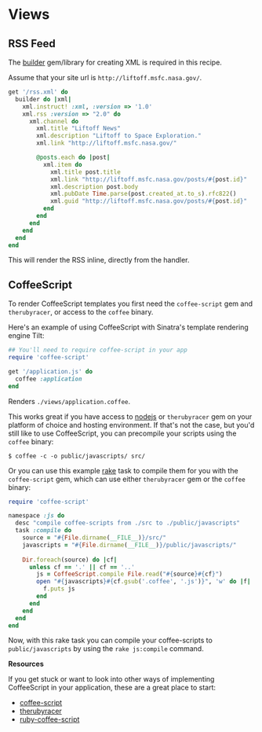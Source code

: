 Views
=====

RSS Feed
--------

The [builder][builder] gem/library for creating XML is required in this recipe.

Assume that your site url is `http://liftoff.msfc.nasa.gov/`.

```ruby
get '/rss.xml' do
  builder do |xml|
    xml.instruct! :xml, :version => '1.0'
    xml.rss :version => "2.0" do
      xml.channel do
        xml.title "Liftoff News"
        xml.description "Liftoff to Space Exploration."
        xml.link "http://liftoff.msfc.nasa.gov/"

        @posts.each do |post|
          xml.item do
            xml.title post.title
            xml.link "http://liftoff.msfc.nasa.gov/posts/#{post.id}"
            xml.description post.body
            xml.pubDate Time.parse(post.created_at.to_s).rfc822()
            xml.guid "http://liftoff.msfc.nasa.gov/posts/#{post.id}"
          end
        end
      end
    end
  end
end
```

This will render the RSS inline, directly from the handler.

CoffeeScript
------------
To render CoffeeScript templates you first need the `coffee-script` gem and
`therubyracer`, or access to the `coffee` binary.

Here's an example of using CoffeeScript with Sinatra's template rendering
engine Tilt:

```ruby
## You'll need to require coffee-script in your app
require 'coffee-script'

get '/application.js' do
  coffee :application
end
```

Renders `./views/application.coffee`.

This works great if you have access to [nodejs][nodejs] or `therubyracer` gem
on your platform of choice and hosting environment. If that's not the case, but
you'd still like to use CoffeeScript, you can precompile your scripts using the
`coffee` binary:

```
$ coffee -c -o public/javascripts/ src/
```

Or you can use this example [rake][rake] task to compile them for you with the
`coffee-script` gem, which can use either `therubyracer` gem or the `coffee`
binary:

```ruby
require 'coffee-script'

namespace :js do
  desc "compile coffee-scripts from ./src to ./public/javascripts"
  task :compile do
    source = "#{File.dirname(__FILE__)}/src/"
    javascripts = "#{File.dirname(__FILE__)}/public/javascripts/"
    
    Dir.foreach(source) do |cf|
      unless cf == '.' || cf == '..' 
        js = CoffeeScript.compile File.read("#{source}#{cf}") 
        open "#{javascripts}#{cf.gsub('.coffee', '.js')}", 'w' do |f|
          f.puts js
        end 
      end 
    end
  end
end
```

Now, with this rake task you can compile your coffee-scripts to
`public/javascripts` by using the `rake js:compile` command.

**Resources**

If you get stuck or want to look into other ways of implementing CoffeeScript
in your application, these are a great place to start:

*   [coffee-script][coffee-script-url]
*   [therubyracer][therubyracer]
*   [ruby-coffee-script][ruby-coffee-script]

[therubyracer]: http://github.com/cowboyd/therubyracer
[coffee-script-repo]: http://github.com/jashkenas/coffee-script
[coffee-script-url]: http://coffeescript.org/
[builder]: http://builder.rubyforge.org/
[rake]: http://rake.rubyforge.org/
[nodejs]: http://nodejs.org/
[ruby-coffee-script]: http://github.com/josh/ruby-coffee-script

